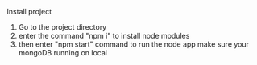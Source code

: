 Install project
1. Go to the project directory
2. enter the command "npm i" to install node modules
3. then enter "npm start" command to run the node app make sure your mongoDB running on local
